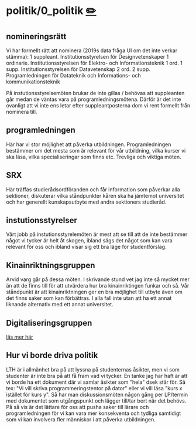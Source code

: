 # politik/0_politik [✏️](https://github.com/Dsek-LTH/srd-testamente/edit/master/./politik/0_politik.md)

## nomineringsrätt

Vi har formellt rätt att nominera (2019s data fråga UI om det inte verkar stämma):
1 suppleant. Institutionsstyrelsen för Designvetenskaper
1 ordinarie. Institutionsstyrelsen för Elektro- och Informationsteknik
1 ord. 1 supp. Institutionsstyrelsen för Datavetenskap
2 ord. 2 supp. Programledningen för Datateknik och Informations- och kommunikationsteknik

På instutionsstyrelsemöten brukar de inte gillas / behövas att suppleanten går medan de väntas vara på programledningsmötena. Därför är det inte ovanligt att vi inte ens letar efter suppleantposterna dom vi rent formellt från nominera till.

## programledningen

Här har vi stor möjlighet att påverka utbildningen. Programledningen bestämmer om det mesta som är relevant för vår utbildning, vilka kurser vi ska läsa, vilka specialiseringar som finns etc. Trevliga och viktiga möten.

## SRX

Här träffas studierådsordföranden och får information som påverkar alla sektioner, diskuterar vilka ståndpunkter kåren ska ha jämtemot universitet och har generellt kunskapsutbyte med andra sektioners studieråd.

## instutionsstyrelser

Vårt jobb på instutionsstyrelemöten är mest att se till att de inte bestämmer något vi tycker är helt åt skogen, ibland sägs det något som kan vara relevant för oss och ibland visar sig ett bra läge för studentförslag.

## Kinainriktningsgruppen

Arvid varg går på dessa möten. I skrivande stund vet jag inte så mycket mer än att de finns till för att utvärdera hur bra kinainriktingen funkar och så. Vår ståndpunkt är att kinainriktningen ger en bra möjlighet till utbyte även om det finns saker som kan förbättras. I alla fall inte utan att ha ett annat liknande alternativ med ett annat universitet.

## Digitaliseringsgruppen

[läs mer här](digitalisering)

## Hur vi borde driva politik

LTH är i allmänhet bra på att lyssna på studenternas åsikter, men vi som studenter är inte bra på att få fram vad vi tycker. En tanke jag har haft är att vi borde ha ett dokument där vi samlar åsikter som "hela" dsek står för. Så tex: "Vi vill skriva programmeringstentor på dator" eller vi vill läsa "kurs x istället för kurs y". Så har man diskussionsmöten någon gång per LP/termin med dokumentet som utgångspunkt och lägger till/tar bort när det behövs. På så vis är det lättare för oss att pusha saker till lärare och programledningen för vi kan vara mer konsekventa och tydliga samtidigt som vi kan involvera fler människor i att påverka utbildningen.
